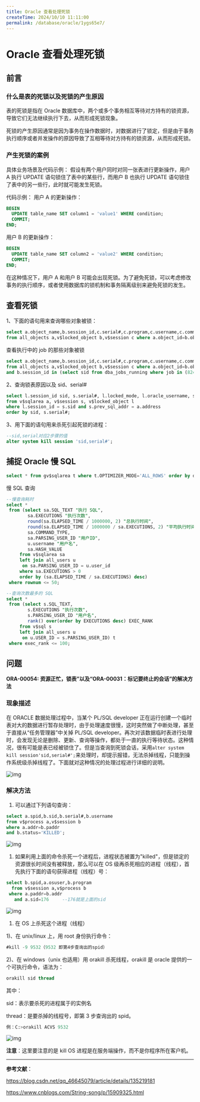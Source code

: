```yaml
---
title: Oracle 查看处理死锁
createTime: 2024/10/10 11:11:00
permalink: /database/oracle/1ygs65e7/
---
```


# Oracle 查看处理死锁

## 前言

### 什么是表的死锁以及死锁的产生原因

表的死锁是指在 Oracle 数据库中，两个或多个事务相互等待对方持有的锁资源，导致它们无法继续执行下去，从而形成死锁现象。

死锁的产生原因通常是因为事务在操作数据时，对数据进行了锁定，但是由于事务执行顺序或者并发操作的原因导致了互相等待对方持有的锁资源，从而形成死锁。

### 产生死锁的案例

具体业务场景及代码示例： 假设有两个用户同时对同一张表进行更新操作，用户 A 执行 UPDATE 语句锁住了表中的某些行，而用户 B 也执行 UPDATE 语句锁住了表中的另一些行，此时就可能发生死锁。

代码示例： 用户 A 的更新操作：

```sql
BEGIN
  UPDATE table_name SET column1 = 'value1' WHERE condition;
  COMMIT;
END;
```

用户 B 的更新操作：

```sql
BEGIN
  UPDATE table_name SET column2 = 'value2' WHERE condition;
  COMMIT;
END;
```

在这种情况下，用户 A 和用户 B 可能会出现死锁。为了避免死锁，可以考虑修改事务的执行顺序，或者使用数据库的锁机制和事务隔离级别来避免死锁的发生。

## 查看死锁

1、下面的语句用来查询哪些对象被锁：

```sql
select a.object_name,b.session_id,c.serial#,c.program,c.username,c.command,c.machine,c.lockwait
from all_objects a,v$locked_object b,v$session c where a.object_id=b.object_id and c.sid=b.session_id;
```

查看执行中的 job 的那些对象被锁

```sql
select a.object_name,b.session_id,c.serial#,c.program,c.username,c.command,c.machine,c.lockwait
from all_objects a,v$locked_object b,v$session c where a.object_id=b.object_id and c.sid=b.session_id
and b.session_id in (select sid from dba_jobs_running where job in (824,1044));
```

2、查询锁表原因以及 sid、serial#

```sql
select l.session_id sid, s.serial#, l.locked_mode, l.oracle_username, s.user#, l.os_user_name, s.machine, s.terminal, a.sql_text, a.action
from v$sqlarea a, v$session s, v$locked_object l
where l.session_id = s.sid and s.prev_sql_addr = a.address
order by sid, s.serial#;
```

3、用下面的语句用来杀死引起死锁的进程：

```sql
--sid,serial对应2步骤的值
alter system kill session 'sid,serial#';
```

## 捕捉 Oracle 慢 SQL

```sql
select * from gv$sqlarea t where t.OPTIMIZER_MODE='ALL_ROWS' order by disk_reads desc
```

慢 SQL 查询

```sql
--慢查询耗时
select *
 from (select sa.SQL_TEXT "执行 SQL",
        sa.EXECUTIONS "执行次数",
        round(sa.ELAPSED_TIME / 1000000, 2) "总执行时间",
        round(sa.ELAPSED_TIME / 1000000 / sa.EXECUTIONS, 2) "平均执行时间",
        sa.COMMAND_TYPE,
        sa.PARSING_USER_ID "用户ID",
        u.username "用户名",
        sa.HASH_VALUE
     from v$sqlarea sa
     left join all_users u
      on sa.PARSING_USER_ID = u.user_id
     where sa.EXECUTIONS > 0
     order by (sa.ELAPSED_TIME / sa.EXECUTIONS) desc)
 where rownum <= 50;

--查询次数最多的 SQL
select *
 from (select s.SQL_TEXT,
        s.EXECUTIONS "执行次数",
        s.PARSING_USER_ID "用户名",
        rank() over(order by EXECUTIONS desc) EXEC_RANK
     from v$sql s
     left join all_users u
      on u.USER_ID = s.PARSING_USER_ID) t
 where exec_rank <= 100;
```

## 问题

**ORA-00054: 资源正忙，锁表”以及“ORA-00031：标记要终止的会话”的解决方法**

### 现象描述

在 ORACLE 数据处理过程中，当某个 PL/SQL developer 正在运行创建一个临时表对大的数据进行暂存处理时，由于处理速度很慢，这时突然做了中断处理，甚至于直接从“任务管理器”中关掉 PL/SQL developer。再次对该数据临时表进行处理时，会发现无论是删除、更新、查询等操作，都处于一直的执行等待状态。这种情况，很有可能是表已经被锁住了。但是当查询到死锁会话，采用`alter system kill session'sid,serial#';`来处理时，却提示报错，无法杀掉线程，只能到操作系统级杀掉线程了。下面就对这种情况的处理过程进行详细的说明。

![img](https://y.creammint.cn/articles/images/1875512-20220218155418508-1041493563.png)

### 解决方法

1. 可以通过下列语句查询：

```sql
select a.spid,b.sid,b.serial#,b.username
from v$process a,v$session b
where a.addr=b.paddr
and b.status='KILLED';
```

![img](https://y.creammint.cn/articles/images/1875512-20220218161428300-662981761.png)

1. 如果利用上面的命令杀死一个进程后，进程状态被置为"killed"，但是锁定的资源很长时间没有被释放，那么可以在 OS 级再杀死相应的进程（线程），首先执行下面的语句获得进程（线程）号：

```sql
select b.spid,a.osuser,b.program
  from v$session a,v$process b
 where a.paddr=b.addr
   and a.sid=176     --176就是上面的sid
```

![img](https://y.creammint.cn/articles/images/1875512-20220218161605390-1686124764.png)

1. 在 OS 上杀死这个进程（线程）

1)、在 unix/linux 上，用 root 身份执行命令：

```sql
#kill -9 9532（9532 即第4步查询出的spid）
```

2)、在 windows（unix 也适用）用 orakill 杀死线程，orakill 是 oracle 提供的一个可执行命令，语法为：

```sql
orakill sid thread
```

其中：

sid：表示要杀死的进程属于的实例名

thread：是要杀掉的线程号，即第 3 步查询出的 spid。

```sql
例：C:>orakill ACVS 9532
```

![img](https://y.creammint.cn/articles/images/1875512-20220218161852049-245548292.png)

**注意**：这里要注意的是 kill OS 进程是在服务端操作，而不是你程序所在客户机。

---

**参考文献**：

https://blog.csdn.net/qq_46645079/article/details/135219181

https://www.cnblogs.com/String-song/p/15909325.html
